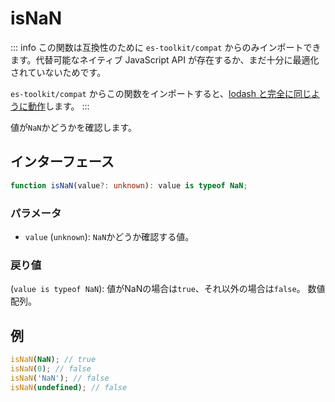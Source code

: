 # isNaN

::: info
この関数は互換性のために `es-toolkit/compat` からのみインポートできます。代替可能なネイティブ JavaScript API が存在するか、まだ十分に最適化されていないためです。

`es-toolkit/compat` からこの関数をインポートすると、[lodash と完全に同じように動作](../../../compatibility.md)します。
:::

値が`NaN`かどうかを確認します。

## インターフェース

```typescript
function isNaN(value?: unknown): value is typeof NaN;
```

### パラメータ

- `value` (`unknown`): `NaN`かどうか確認する値。

### 戻り値

(`value is typeof NaN`): 値がNaNの場合は`true`、それ以外の場合は`false`。
数値配列。

## 例

```typescript
isNaN(NaN); // true
isNaN(0); // false
isNaN('NaN'); // false
isNaN(undefined); // false
```
